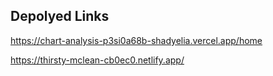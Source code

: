 ## Depolyed Links

https://chart-analysis-p3si0a68b-shadyelia.vercel.app/home

https://thirsty-mclean-cb0ec0.netlify.app/
